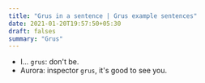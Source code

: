 ```yaml
---
title: "Grus in a sentence | Grus example sentences"
date: 2021-01-20T19:57:50+05:30
draft: falses
summary: "Grus"
---
```

- I... `grus`: don't be.
- Aurora: inspector `grus`, it's good to see you.
                 

